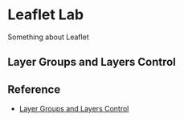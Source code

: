 # Leaflet Lab

Something about Leaflet

## Layer Groups and Layers Control

## Reference

* [Layer Groups and Layers Control](https://leafletjs.com/examples/layers-control/)
